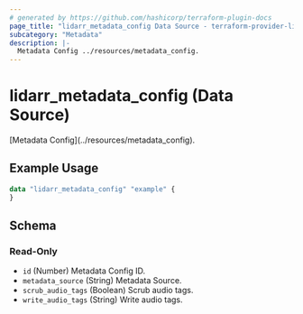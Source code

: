 ```yaml
---
# generated by https://github.com/hashicorp/terraform-plugin-docs
page_title: "lidarr_metadata_config Data Source - terraform-provider-lidarr"
subcategory: "Metadata"
description: |-
  Metadata Config ../resources/metadata_config.
---
```


# lidarr_metadata_config (Data Source)

<!-- subcategory:Metadata -->[Metadata Config](../resources/metadata_config).

## Example Usage

```terraform
data "lidarr_metadata_config" "example" {
}
```

<!-- schema generated by tfplugindocs -->
## Schema

### Read-Only

- `id` (Number) Metadata Config ID.
- `metadata_source` (String) Metadata Source.
- `scrub_audio_tags` (Boolean) Scrub audio tags.
- `write_audio_tags` (String) Write audio tags.


